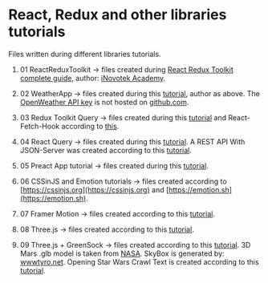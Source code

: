 # React, Redux and other libraries tutorials

Files written during different libraries tutorials.

1. 01 ReactReduxToolkit -> files created during
   [React Redux Toolkit complete guide](https://www.udemy.com/course/react-redux-toolkit-complete-guide/), author:
   [iNovotek Academy](https://www.udemy.com/user/emmanuel-tweneboah-2/).

2. 02 WeatherApp -> files created during this [tutorial](https://www.youtube.com/watch?v=HQyCNoWrZik), author as above. The
   [OpenWeather API key](https://openweathermap.org/) is not hosted on [github.com](https://github.com/).

3. 03 Redux Toolkit Query -> files created during this [tutorial](https://www.youtube.com/watch?v=9V-Up8QT7tM) and
   React-Fetch-Hook according to [this](https://www.npmjs.com/package/react-fetch-hook).

4. 04 React Query -> files created during this [tutorial](https://www.youtube.com/watch?v=aLQbVd-2tIo). A REST API With
   JSON-Server was created according to this
   [tutorial](https://medium.com/codingthesmartway-com-blog/create-a-rest-api-with-json-server-36da8680136d).

5. 05 Preact App tutorial -> files created during this [tutorial](https://preactjs.com/guide/v10/tutorial/).

6. 06 CSSinJS and Emotion tutorials -> files created according to [https://cssinjs.org](https://cssinjs.org) and
   [https://emotion.sh](https://emotion.sh).

7. 07 Framer Motion -> files created according to this [tutorial](https://www.youtube.com/watch?v=1vKiPwEYbyk).

8. 08 Three.js -> files created according to this [tutorial](https://www.youtube.com/watch?v=ymavtyRpT0E).

9. 09 Three.js + GreenSock -> files created according to this
   [tutorial](https://dev.to/danielkrupnyy/react-three-fiber-planet-mars-3kac). 3D Mars .glb model is taken from
   [NASA](https://mars.nasa.gov/resources/24881/planet-mars-3d-model/). SkyBox is generated by:
   [wwwtyro.net](https://tools.wwwtyro.net/space-3d/index.html). Opening Star Wars Crawl Text is created according to this
   [tutorial](https://dev.to/mandiwise/animate-the-opening-star-wars-crawl-with-react-hooks-and-greensock-3mk8).
